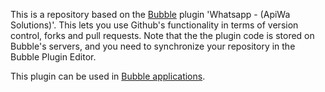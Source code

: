 This is a repository based on the [Bubble](https://bubble.io) plugin 'Whatsapp - (ApiWa Solutions)'. This lets you use Github's functionality in terms of version control, forks and pull requests. Note that the the plugin code is stored on Bubble's servers, and you need to synchronize your repository in the Bubble Plugin Editor. 

 This plugin can be used in [Bubble applications](https://bubble.io).